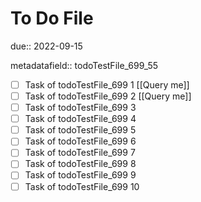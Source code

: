 # To Do File

due:: 2022-09-15

metadatafield:: todoTestFile_699_55

- [ ] Task of todoTestFile_699 1 [[Query me]]
- [ ] Task of todoTestFile_699 2 [[Query me]]
- [ ] Task of todoTestFile_699 3
- [ ] Task of todoTestFile_699 4
- [ ] Task of todoTestFile_699 5
- [ ] Task of todoTestFile_699 6
- [ ] Task of todoTestFile_699 7
- [ ] Task of todoTestFile_699 8
- [ ] Task of todoTestFile_699 9
- [ ] Task of todoTestFile_699 10